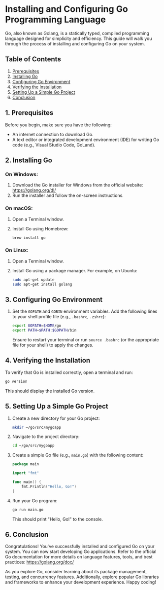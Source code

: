 # Installing and Configuring Go Programming Language

Go, also known as Golang, is a statically typed, compiled programming language designed for simplicity and efficiency. This guide will walk you through the process of installing and configuring Go on your system.

## Table of Contents
1. [Prerequisites](#1-prerequisites)
2. [Installing Go](#2-installing-go)
3. [Configuring Go Environment](#3-configuring-go-environment)
4. [Verifying the Installation](#4-verifying-the-installation)
5. [Setting Up a Simple Go Project](#5-setting-up-a-simple-go-project)
6. [Conclusion](#6-conclusion)

## 1. Prerequisites

Before you begin, make sure you have the following:

- An internet connection to download Go.
- A text editor or integrated development environment (IDE) for writing Go code (e.g., Visual Studio Code, GoLand).

## 2. Installing Go

### On Windows:

1. Download the Go installer for Windows from the official website: https://golang.org/dl/
2. Run the installer and follow the on-screen instructions.

### On macOS:

1. Open a Terminal window.
2. Install Go using Homebrew:

   ```sh
   brew install go
   ```

### On Linux:

1. Open a Terminal window.
2. Install Go using a package manager. For example, on Ubuntu:

   ```sh
   sudo apt-get update
   sudo apt-get install golang
   ```

## 3. Configuring Go Environment

1. Set the `GOPATH` and `GOBIN` environment variables. Add the following lines to your shell profile file (e.g., `.bashrc`, `.zshrc`):

   ```sh
   export GOPATH=$HOME/go
   export PATH=$PATH:$GOPATH/bin
   ```

   Ensure to restart your terminal or run `source .bashrc` (or the appropriate file for your shell) to apply the changes.

## 4. Verifying the Installation

To verify that Go is installed correctly, open a terminal and run:

```sh
go version
```

This should display the installed Go version.

## 5. Setting Up a Simple Go Project

1. Create a new directory for your Go project:

   ```sh
   mkdir ~/go/src/mygoapp
   ```

2. Navigate to the project directory:

   ```sh
   cd ~/go/src/mygoapp
   ```

3. Create a simple Go file (e.g., `main.go`) with the following content:

   ```go
   package main

   import "fmt"

   func main() {
       fmt.Println("Hello, Go!")
   }
   ```

4. Run your Go program:

   ```sh
   go run main.go
   ```

   This should print "Hello, Go!" to the console.

## 6. Conclusion

Congratulations! You've successfully installed and configured Go on your system. You can now start developing Go applications. Refer to the official Go documentation for more details on language features, tools, and best practices: https://golang.org/doc/

As you explore Go, consider learning about its package management, testing, and concurrency features. Additionally, explore popular Go libraries and frameworks to enhance your development experience. Happy coding!
